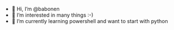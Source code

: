 - 👋 Hi, I’m @babonen
- 👀 I’m interested in many things :-)
- 🌱 I’m currently learning powershell and want to start with python

<!---
babonen/babonen is a ✨ special ✨ repository because its `README.md` (this file) appears on your GitHub profile.
You can click the Preview link to take a look at your changes.
--->
